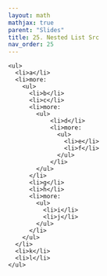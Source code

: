 ```yaml
---
layout: math
mathjax: true
parent: "Slides"
title: 25. Nested List Src
nav_order: 25
---
```


    <ul>
      <li>a</li>
      <li>more:
        <ul>
          <li>b</li>
          <li>c</li>
          <li>more:
            <ul>
                <li>d</li>
                <li>more:
                  <ul>
                    <li>e</li>
                    <li>f</li>
                  </ul>
                </li>
            </ul>
          </li>
          <li>g</li>
          <li>h</li>
          <li>more:
            <ul>
              <li>i</li>
              <li>j</li>
            </ul>
          </li>
        </ul>
      </li>
      <li>k</li>
      <li>l</li>
    </ul>